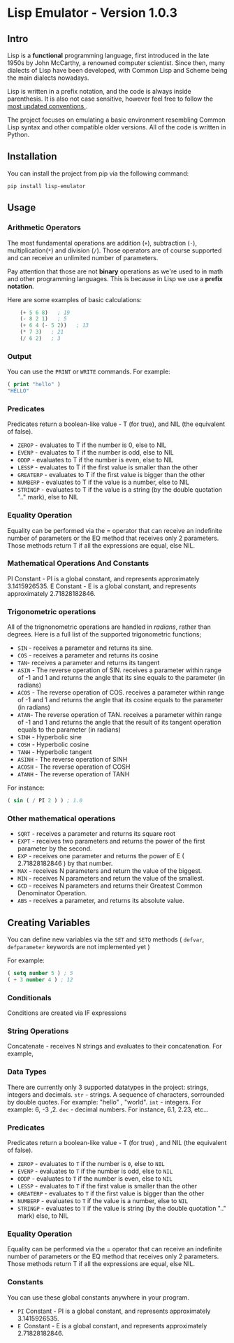 # **Lisp Emulator - Version 1.0.3**

## **Intro**
Lisp is a **functional** programming language, first introduced in the late 1950s by John McCarthy, a renowned computer scientist. Since then, many dialects of Lisp have been developed, with Common Lisp and Scheme being the main dialects nowadays.

Lisp is written in a prefix notation, and the code is always inside parenthesis.
It is also not case sensitive, however feel free to follow the
<a href="https://lisp-lang.org/style-guide/"> most updated conventions </a>.

The project focuses on emulating a basic environment resembling Common Lisp syntax and other compatible older versions. All of the code is written in Python.

## **Installation**

You can install the project from pip via the following command:
``` 
pip install lisp-emulator
```

## **Usage** 

### **Arithmetic Operators**
  The most fundamental operations are addition (`+`), subtraction (`-`), multiplication(`*`) and division (`/`).
Those operators are of course supported and can receive an unlimited number of parameters.

Pay attention that those are not **binary** operations as we're used to in math and other programming languages. This is because in Lisp we use a **prefix notation**.

Here are some examples of basic calculations:
```lisp
    (+ 5 6 8)   ; 19
    (- 8 2 1)   ; 5
    (+ 6 4 (- 5 2))   ; 13
    (* 7 3)   ; 21
    (/ 6 2)   ; 3
```



### **Output**

You can use the `PRINT` or `WRITE` commands. For example:

```lisp
( print "hello" )
"HELLO"
```


### **Predicates**

Predicates return a boolean-like value - T (for true), and NIL (the equivalent of false).

- `ZEROP` - evaluates to T if the number is 0, else to NIL
- `EVENP` - evaluates to T if the number is odd, else to NIL
- `ODDP` - evaluates to T if the number is even, else to NIL
- `LESSP` - evaluates to T if the first value is smaller than the other
- `GREATERP` - evaluates to T if the first value is bigger than the other
- `NUMBERP` - evaluates to T if the value is a number, else to NIL
- `STRINGP` - evaluates to T if the value is a string (by the double quotation ".." mark), else to NIL

### **Equality Operation**

Equality can be performed via the = operator that can receive
an indefinite number of parameters or the EQ method that receives only 2 parameters.
Those methods return T if all the expressions are equal, else NIL.

### **Mathematical Operations And Constants**

PI Constant - PI is a global constant, and represents
approximately 3.1415926535.
E Constant - E is a global constant, and represents approximately
2.71828182846.

### **Trigonometric operations**

All of the trignonometric operations are handled in *radians*, rather than degrees.
Here is a full list of the supported trigonometric functions;

- `SIN` - receives a parameter and returns its sine.
- `COS` - receives a parameter and returns its cosine
- `TAN`- receives a parameter and returns its tangent
- `ASIN` - The reverse operation of SIN.
receives a parameter within range of -1 and 1 and
returns the angle that its sine equals to the parameter (in radians)
- `ACOS` - The reverse operation of COS.
receives a parameter within range of -1 and 1 and
returns the angle that its cosine equals to the parameter (in radians)
- `ATAN`- The reverse operation of TAN.
receives a parameter within range of -1 and 1 and
returns the angle that the result of its tangent operation equals to the parameter (in radians)
- `SINH` - Hyperbolic sine
- `COSH` - Hyperbolic cosine
- `TANH` - Hyperbolic tangent
- `ASINH` - The reverse operation of SINH
- `ACOSH` - The reverse operation of COSH
- `ATANH` - The reverse operation of TANH

For instance:

```lisp
( sin ( / PI 2 ) ) ; 1.0
```

### **Other mathematical operations**
- `SQRT` - receives a parameter and returns its square root
- `EXPT` - receives two parameters and returns the power of the first
parameter by the second.
- `EXP` - receives one parameter and returns the
power of E ( 2.71828182846 ) by that number.
- `MAX` - receives N parameters and return the value of the biggest.
- `MIN` - receives N parameters and return the value of the smallest.
- `GCD` - receives N parameters and returns their Greatest Common
Denominator Operation.
- `ABS` - receives a parameter, and returns its absolute value.

## Creating Variables
You can define new variables via the `SET` and `SETQ` methods
( `defvar`, `defparameter` keywords are not implemented yet )

For example:

```lisp
( setq number 5 ) ; 5
( + 3 number 4 ) ; 12
```

### **Conditionals**

Conditions are created via IF expressions

### **String Operations**
Concatenate - receives N strings and evaluates to their concatenation.
For example,

### **Data Types**
There are currently only 3 supported datatypes in the project: strings, integers and decimals.
`str` - strings. A sequence of characters, sorrounded by double quotes. For example: "hello" , "world".
`int` - integers. For example: 6, -3 ,2.
`dec` - decimal numbers. For instance, 6.1, 2.23, etc...

### **Predicates**
Predicates return a boolean-like value - T (for true)
, and NIL (the equivalent of false).

- `ZEROP` - evaluates to `T` if the number is `0`, else to `NIL`
- `EVENP` - evaluates to `T` if the number is odd, else to `NIL`
- `ODDP` - evaluates to `T` if the number is even, else to `NIL`
- `LESSP` - evaluates to `T` if the first value is smaller than the other
- `GREATERP` - evaluates to `T` if the first value is bigger than the other
- `NUMBERP` - evaluates to `T` if the value is a number, else to `NIL`
- `STRINGP` - evaluates to `T` if the value is string (by the double quotation ".." mark)
else, to NIL

### **Equality Operation**

Equality can be performed via the = operator that can receive
an indefinite number of parameters or the EQ method that receives only 2 parameters.
Those methods return T if all the expressions are equal, else NIL.

### **Constants**

You can use these global constants anywhere in your program.

- `PI` Constant - PI is a global constant, and represents
approximately 3.1415926535.
- `E `Constant - E is a global constant, and represents approximately 2.71828182846.
